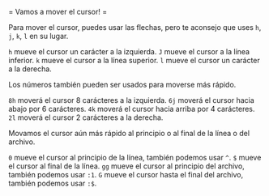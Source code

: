 = Vamos a mover el cursor! =

Para mover el cursor, puedes usar las flechas, pero te aconsejo que uses `h`, `j`, `k`, `l` en su lugar.

`h` mueve el cursor un carácter a la izquierda.
`J` mueve el cursor a la línea inferior.
`k` mueve el cursor a la línea superior.
`l` mueve el cursor un carácter a la derecha.

Los números también pueden ser usados para moverse más rápido.

`8h` moverá el cursor 8 carácteres a la izquierda.
`6j` moverá el cursor hacia abajo por 6 carácteres.
`4k` moverá el cursor hacia arriba por 4 carácteres.
`2l` moverá el cursor 2 carácteres a la derecha.

Movamos el cursor aún más rápido al principio o al final de la línea o del archivo.

`0` mueve el cursor al principio de la línea, también podemos usar `^`.
`$` mueve el cursor al final de la línea.
`gg` mueve el cursor al principio del archivo, también podemos usar `:1`.
`G` mueve el cursor hasta el final del archivo, también podemos usar `:$`.
